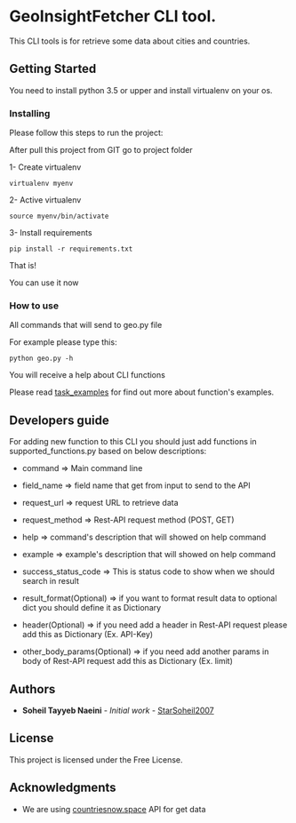 # GeoInsightFetcher CLI tool.

This CLI tools is for retrieve some data about cities and countries.

## Getting Started

You need to install python 3.5 or upper and install virtualenv on your os.

### Installing

Please follow this steps to run the project:

After pull this project from GIT go to project folder

1- Create virtualenv

```
virtualenv myenv
```

2- Active virtualenv

```
source myenv/bin/activate
```

3- Install requirements

```
pip install -r requirements.txt
```

That is!

You can use it now

### How to use

All commands that will send to geo.py file

For example please type this:

```
python geo.py -h
```

You will receive a help about CLI functions

Please read [task_examples](task_examples.md) for find out more about function's examples.

## Developers guide

For adding new function to this CLI you should just add functions in supported_functions.py based on below descriptions:

* command => Main command line

* field_name => field name that get from input to send to the API

* request_url => request URL to retrieve data

* request_method => Rest-API request method (POST, GET)

* help => command's description that will showed on help command

* example => example's description that will showed on help command

* success_status_code => This is status code to show when we should search in result

* result_format(Optional) => if you want to format result data to optional dict you should define it as Dictionary

* header(Optional) => if you need add a header in Rest-API request please add this as Dictionary (Ex. API-Key)

* other_body_params(Optional) => if you need add another params in body of Rest-API request add this as Dictionary (Ex.
  limit)

## Authors

* **Soheil Tayyeb Naeini** - *Initial work* - [StarSoheil2007](https://github.com/starsoheil2007)

## License

This project is licensed under the Free License.

## Acknowledgments

* We are
  using [countriesnow.space](https://documenter.getpostman.com/view/1134062/T1LJjU52#c47920fa-af20-4444-b567-efc4f1f46498)
  API for get data

